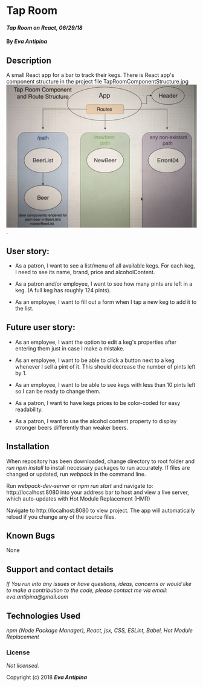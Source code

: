 # Tap Room

#### _Tap Room on React, 06/29/18_

#### By _**Eva Antipina**_

## Description
A small React app for a bar to track their kegs.
There is React app's component structure in the project file TapRoomComponentStructure.jpg ![](src/assets/images/TapRoomComponentStructure.jpg).

## User story:

* As a patron, I want to see a list/menu of all available kegs. For each keg, I need to see its name, brand, price and alcoholContent.

* As a patron and/or employee, I want to see how many pints are left in a keg. (A full keg has roughly 124 pints).

* As an employee, I want to fill out a form when I tap a new keg to add it to the list.

## Future user story:

* As an employee, I want the option to edit a keg's properties after entering them just in case I make a mistake.

* As an employee, I want to be able to click a button next to a keg whenever I sell a pint of it. This should decrease the number of pints left by 1.

* As an employee, I want to be able to see kegs with less than 10 pints left so I can be ready to change them.

* As a patron, I want to have kegs prices to be color-coded for easy readability.

* As a patron, I want to use the alcohol content property to display stronger beers differently than weaker beers.


## Installation

When repository has been downloaded, change directory to root folder and _run npm install_ to install necessary packages to run accurately. If files are changed or updated, run _webpack_ in the command line.

Run _webpack-dev-server_ or _npm run start_ and navigate to: http://localhost:8080 into your address bar to host and view a live server, which auto-updates with Hot Module Replacement (HMR)

Navigate to http://localhost:8080 to view project. The app will automatically reload if you change any of the source files.


## Known Bugs

None

## Support and contact details

_If You run into any issues or have questions, ideas, concerns or would like to make a contribution to the code, please contact me via email: eva.antipina@gmail.com_

## Technologies Used

_npm (Node Package Manager), React, jsx, CSS, ESLint, Babel, Hot Module Replacement_

### License

*Not licensed.*

Copyright (c) 2018 **_Eva Antipina_**
